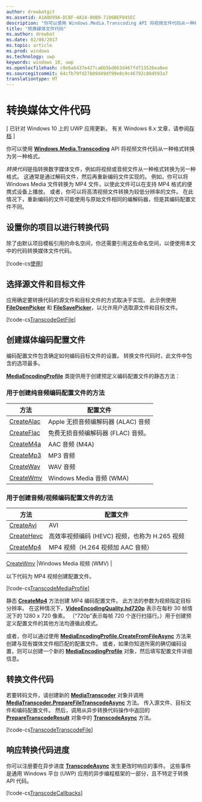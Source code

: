 ```yaml
---
author: drewbatgit
ms.assetid: A1A0D99A-DCBF-4A14-80B9-7106BEF045EC
description: "你可以使用 Windows.Media.Transcoding API 将视频文件代码从一种格式转换为另一种格式。"
title: "转换媒体文件代码"
ms.author: drewbat
ms.date: 02/08/2017
ms.topic: article
ms.prod: windows
ms.technology: uwp
keywords: windows 10, uwp
ms.openlocfilehash: c9e6a6437e427ca6b5bd063d467fd713526ea8ee
ms.sourcegitcommit: 64cfb79fd27b09d49df99e8c9c46792c884593a7
translationtype: HT
---
```

# <a name="transcode-media-files"></a>转换媒体文件代码

\[ 已针对 Windows 10 上的 UWP 应用更新。 有关 Windows 8.x 文章，请参阅[存档](http://go.microsoft.com/fwlink/p/?linkid=619132) \]


你可以使用 [**Windows.Media.Transcoding**](https://msdn.microsoft.com/library/windows/apps/br207105) API 将视频文件代码从一种格式转换为另一种格式。

*转换代码*是指转换数字媒体文件，例如将视频或音频文件从一种格式转换为另一种格式。 这通常是通过解码文件，然后再重新编码文件实现的。 例如，你可以将 Windows Media 文件转换为 MP4 文件，以使此文件可以在支持 MP4 格式的便携式设备上播放。 或者，你可以将高清视频文件转换为较低分辨率的文件。 在此情况下，重新编码的文件可能使用与原始文件相同的编解码器，但是其编码配置文件不同。

## <a name="set-up-your-project-for-transcoding"></a>设置你的项目以进行转换代码

除了由默认项目模板引用的命名空间，你还需要引用这些命名空间，以便使用本文中的代码转换媒体文件代码。

[!code-cs[使用](./code/TranscodeWin10/cs/MainPage.xaml.cs#SnippetUsing)]

## <a name="select-source-and-destination-files"></a>选择源文件和目标文件

应用确定要转换代码的源文件和目标文件的方式取决于实现。 此示例使用 [**FileOpenPicker**](https://msdn.microsoft.com/library/windows/apps/br207847) 和 [**FileSavePicker**](https://msdn.microsoft.com/library/windows/apps/br207871)，以允许用户选取源文件和目标文件。

[!code-cs[TranscodeGetFile](./code/TranscodeWin10/cs/MainPage.xaml.cs#SnippetTranscodeGetFile)]

## <a name="create-a-media-encoding-profile"></a>创建媒体编码配置文件

编码配置文件包含确定如何编码目标文件的设置。 转换文件代码时，此文件中包含的选项最多。

[**MediaEncodingProfile**](https://msdn.microsoft.com/library/windows/apps/hh701026) 类提供用于创建预定义编码配置文件的静态方法：

### <a name="methods-for-creating-audio-only-encoding-profiles"></a>用于创建纯音频编码配置文件的方法

方法  |配置文件  |
---------|---------|
[CreateAlac](https://docs.microsoft.com/en-us/uwp/api/Windows.Media.MediaProperties.MediaEncodingProfile#Windows_Media_MediaProperties_MediaEncodingProfile_CreateAlac_Windows_Media_MediaProperties_AudioEncodingQuality_)     |Apple 无损音频编解码器 (ALAC) 音频         |
[CreateFlac](https://docs.microsoft.com/en-us/uwp/api/Windows.Media.MediaProperties.MediaEncodingProfile#Windows_Media_MediaProperties_MediaEncodingProfile_CreateFlac_Windows_Media_MediaProperties_AudioEncodingQuality_)     |免费无损音频编解码器 (FLAC) 音频。         |
[CreateM4a](https://docs.microsoft.com/en-us/uwp/api/Windows.Media.MediaProperties.MediaEncodingProfile#Windows_Media_MediaProperties_MediaEncodingProfile_CreateM4a_Windows_Media_MediaProperties_AudioEncodingQuality_)     |AAC 音频 (M4A)         |
[CreateMp3](https://docs.microsoft.com/en-us/uwp/api/Windows.Media.MediaProperties.MediaEncodingProfile#Windows_Media_MediaProperties_MediaEncodingProfile_CreateMp3_Windows_Media_MediaProperties_AudioEncodingQuality_)     |MP3 音频         |
[CreateWav](https://docs.microsoft.com/en-us/uwp/api/Windows.Media.MediaProperties.MediaEncodingProfile#Windows_Media_MediaProperties_MediaEncodingProfile_CreateWav_Windows_Media_MediaProperties_AudioEncodingQuality_)     |WAV 音频         |
[CreateWmv](https://docs.microsoft.com/en-us/uwp/api/Windows.Media.MediaProperties.MediaEncodingProfile#Windows_Media_MediaProperties_MediaEncodingProfile_CreateWmv_Windows_Media_MediaProperties_VideoEncodingQuality_)     |Windows Media 音频 (WMA)         |

### <a name="methods-for-creating-audio--video-encoding-profiles"></a>用于创建音频/视频编码配置文件的方法

方法  |配置文件  |
---------|---------|
[CreateAvi](https://docs.microsoft.com/en-us/uwp/api/Windows.Media.MediaProperties.MediaEncodingProfile#Windows_Media_MediaProperties_MediaEncodingProfile_CreateAvi_Windows_Media_MediaProperties_VideoEncodingQuality_)     |AVI         |
[CreateHevc](https://docs.microsoft.com/en-us/uwp/api/Windows.Media.MediaProperties.MediaEncodingProfile#Windows_Media_MediaProperties_MediaEncodingProfile_CreateHevc_Windows_Media_MediaProperties_VideoEncodingQuality_)     |高效率视频编码 (HEVC) 视频，也称为 H.265 视频         |
[CreateMp4](https://docs.microsoft.com/en-us/uwp/api/Windows.Media.MediaProperties.MediaEncodingProfile#Windows_Media_MediaProperties_MediaEncodingProfile_CreateMp4_Windows_Media_MediaProperties_VideoEncodingQuality_)     |MP4 视频（H.264 视频加 AAC 音频）         |

[CreateWmv](https://docs.microsoft.com/en-us/uwp/api/Windows.Media.MediaProperties.MediaEncodingProfile#Windows_Media_MediaProperties_MediaEncodingProfile_CreateWmv_Windows_Media_MediaProperties_VideoEncodingQuality_)     |Windows Media 视频 (WMV)         |


以下代码为 MP4 视频创建配置文件。

[!code-cs[TranscodeMediaProfile](./code/TranscodeWin10/cs/MainPage.xaml.cs#SnippetTranscodeMediaProfile)]

静态 [**CreateMp4**](https://msdn.microsoft.com/library/windows/apps/hh701078) 方法创建 MP4 编码配置文件。 此方法的参数为视频指定目标分辨率。 在这种情况下，[**VideoEncodingQuality.hd720p**](https://msdn.microsoft.com/library/windows/apps/hh701290) 表示在每秒 30 帧情况下的 1280 x 720 像素。 （“720p”表示每帧 720 个逐行扫描行。）用于创建预定义配置文件的其他方法均遵循此模式。

或者，你可以通过使用 [**MediaEncodingProfile.CreateFromFileAsync**](https://msdn.microsoft.com/library/windows/apps/hh701047) 方法来创建与现有媒体文件相匹配的配置文件。 或者，如果你知道所需的确切编码设置，则可以创建一个新的 [**MediaEncodingProfile**](https://msdn.microsoft.com/library/windows/apps/hh701026) 对象，然后填写配置文件详细信息。

## <a name="transcode-the-file"></a>转换文件代码

若要转码文件，请创建新的 [**MediaTranscoder**](https://msdn.microsoft.com/library/windows/apps/br207080) 对象并调用 [**MediaTranscoder.PrepareFileTranscodeAsync**](https://msdn.microsoft.com/library/windows/apps/hh700936) 方法。 传入源文件、目标文件和编码配置文件。 然后，调用从异步转换代码操作中返回的 [**PrepareTranscodeResult**](https://msdn.microsoft.com/library/windows/apps/hh700941) 对象中的 [**TranscodeAsync**](https://msdn.microsoft.com/library/windows/apps/hh700946) 方法。

[!code-cs[TranscodeTranscodeFile](./code/TranscodeWin10/cs/MainPage.xaml.cs#SnippetTranscodeTranscodeFile)]

## <a name="respond-to-transcoding-progress"></a>响应转换代码进度

你可以注册要在异步进度 [**TranscodeAsync**](https://msdn.microsoft.com/library/windows/apps/hh700946) 发生更改时响应的事件。 这些事件是通用 Windows 平台 (UWP) 应用的异步编程框架的一部分，且不特定于转换 API 代码。

[!code-cs[TranscodeCallbacks](./code/TranscodeWin10/cs/MainPage.xaml.cs#SnippetTranscodeCallbacks)]

 

 




